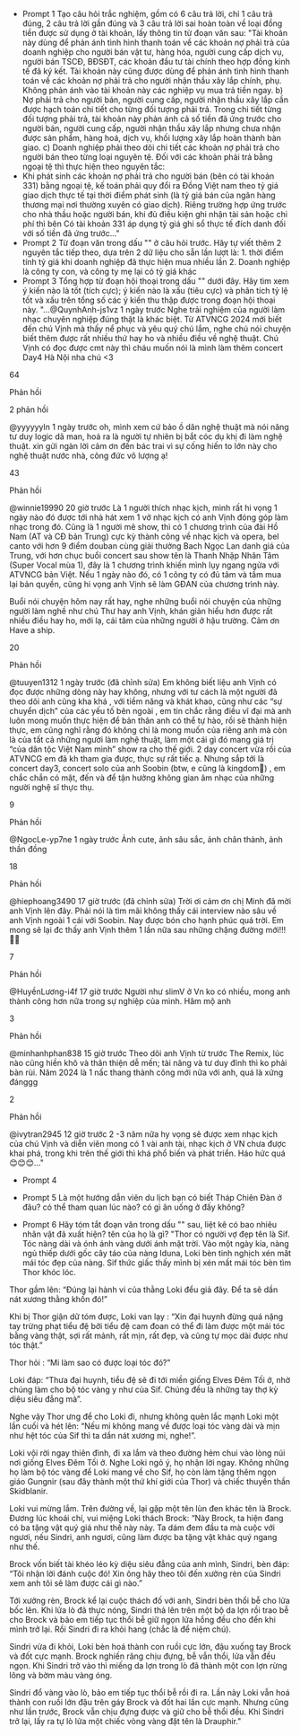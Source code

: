 - Prompt 1
Tạo câu hỏi trắc nghiệm, gồm có 6 câu trả lời, chỉ 1 câu trả đúng, 2 câu trả lời gần đúng và 3 câu trả lời sai hoàn toàn về loại đồng tiền được sử dụng ở tài khoản, lấy thông tin từ đoạn văn sau: "Tài khoản này dùng để phản ánh tình hình thanh toán về các khoản nợ phải trả của doanh nghiệp cho người bán vật tư, hàng hóa, người cung cấp dịch vụ, người bán TSCĐ, BĐSĐT, các khoản đầu tư tài chính theo hợp đồng kinh tế đã ký kết. Tài khoản này cũng được dùng để phản ánh tình hình thanh toán về các khoản nợ phải trả cho người nhận thầu xây lắp chính, phụ. Không phản ánh vào tài khoản này các nghiệp vụ mua trả tiền ngay.
b) Nợ phải trả cho người bán, người cung cấp, người nhận thầu xây lắp cần được hạch toán chi tiết cho từng đối tượng phải trả. Trong chi tiết từng đối tượng phải trả, tài khoản này phản ánh cả số tiền đã ứng trước cho người bán, người cung cấp, người nhận thầu xây lắp nhưng chưa nhận được sản phẩm, hàng hoá, dịch vụ, khối lượng xây lắp hoàn thành bàn giao.
c) Doanh nghiệp phải theo dõi chi tiết các khoản nợ phải trả cho người bán theo từng loại nguyên tệ. Đối với các khoản phải trả bằng ngoại tệ thì thực hiện theo nguyên tắc:
- Khi phát sinh các khoản nợ phải trả cho người bán (bên có tài khoản 331) bằng ngoại tệ, kế toán phải quy đổi ra Đồng Việt nam theo tỷ giá giao dịch thực tế tại thời điểm phát sinh (là tỷ giá bán của ngân hàng thương mại nơi thường xuyên có giao dịch). Riêng trường hợp ứng trước cho nhà thầu hoặc người bán, khi đủ điều kiện ghi nhận tài sản hoặc chi phí thì bên Có tài khoản 331 áp dụng tỷ giá ghi sổ thực tế đích danh đối với số tiền đã ứng trước..."
- Prompt 2
Từ đoạn văn trong dấu "" ở câu hỏi trước. Hãy tự viết thêm 2 nguyên tắc tiếp theo, dựa trên 2 dữ liệu cho sẵn lần lượt là: 1. thời điểm tính tỷ giá khi doanh nghiệp đã thực hiện mua nhiều lần 2. Doanh nghiệp là công ty con, và công ty mẹ lại có tỷ giá khác
- Prompt 3
Tổng hợp từ đoạn hội thoại trong dấu "" dưới đây. Hãy tìm xem ý kiến nào là tốt (tích cực); ý kiến nào là xấu (tiêu cực) và phân tích tỷ lệ tốt và xấu trên tổng số các ý kiến thu thập được trong đoạn hội thoại này.
"...@QuynhAnh-js1vz
1 ngày trước
Nghe trải nghiệm của người làm nhạc chuyên nghiệp đúng thật là khác biệt. Từ ATVNCG 2024 mới biết đến chú Vịnh mà thấy nể phục và yêu quý chú lắm, nghe chú nói chuyện biết thêm được rất nhiều thứ hay ho và nhiều điều về nghệ thuật.  Chú Vịnh có đọc được cmt này thì cháu muốn nói là mình làm thêm concert Day4 Hà Nội nha chú <3

64


Phản hồi


2 phản hồi

@yyyyyyln
1 ngày trước
oh, mình xem cứ bảo ồ dân nghệ thuật mà nói năng tư duy logic dã man, hoá ra là người tự nhiên bị bắt cóc dụ khị đi làm nghệ thuật. xin gửi ngàn lời cảm ơn đến bác trai vì sự cống hiến to lớn này cho nghệ thuật nước nhà, công đức vô lượng ạ!

43


Phản hồi


@winnie19990
20 giờ trước
Là 1 người thích nhạc kịch, mình rất hi vọng 1 ngày nào đó được tới nhà hát xem 1 vở nhạc kịch có anh Vịnh đóng góp làm nhạc trong đó. Cũng là 1 người mê show, thì có 1 chương trình của đài Hồ Nam (AT và CĐ bản Trung) cực kỳ thành công về nhạc kịch và opera, bel canto với hơn 9 điểm douban cùng giải thưởng Bach Ngọc Lan danh giá của Trung, với hơn chục buổi concert sau show tên là Thanh Nhập Nhân Tâm (Super Vocal mùa 1), đây là 1 chương trình khiến mình lụy ngang ngửa với ATVNCG bản Việt. Nếu 1 ngày nào đó, có 1 công ty có đủ tâm và tầm mua lại bản quyền, cũng hi vọng anh Vịnh sẽ làm GĐAN của chương trình này.

Buổi nói chuyện hôm nay rất hay, nghe những buổi nói chuyện của những người làm nghề như chú Thư hay anh Vịnh, khán giản hiểu hơn được rất nhiều điều hay ho, mới lạ, cái tâm của những người ở hậu trường. Cảm ơn Have a ship.

20


Phản hồi


@tuuyen1312
1 ngày trước (đã chỉnh sửa)
Em không biết liệu anh Vịnh có đọc được những dòng này hay không, nhưng với tư cách là một người đã theo dõi anh cũng kha khá , với tiềm năng và khát khao, cũng như các “sự chuyển dịch” của các yếu tố bên ngoài , em tin chắc rằng điều vĩ đại mà anh luôn mong muốn thực hiện để bản thân anh có thể tự hào, rồi sẽ thành hiện thực, em cũng nghĩ rằng đó không chỉ là mong muốn của riêng anh mà còn là của tất cả những người làm nghệ thuật, làm một cái gì đó mang giá trị “của dân tộc Việt Nam mình” show ra cho thế giới. 
2 day concert vừa rồi của ATVNCG em đã kh tham gia được, thực sự rất tiếc ạ. Nhưng sắp tới là concert day3, concert solo của anh Soobin (btw, e cũng là kingdom🫢) , em chắc chắn có mặt, đến và để tận hưởng không gian âm nhạc của những người nghệ sĩ thực thụ.

9


Phản hồi


@NgocLe-yp7ne
1 ngày trước
Ảnh cute, ảnh sâu sắc, ảnh chân thành, ảnh thần đồng

18


Phản hồi


@hiephoang3490
17 giờ trước (đã chỉnh sửa)
Trời ơi cảm ơn chị Minh đã mời anh Vịnh lên đây. Phải nói là tìm mãi không thấy cái interview nào sâu về anh Vịnh ngoài 1 cái với Soobin. Nay được bón cho hạnh phúc quá trời. 
Em mong sẽ lại đc thấy anh Vịnh thêm 1 lần nữa sau những chặng đường mới!!!🫶🏻

7


Phản hồi


@HuyềnLương-i4f
17 giờ trước
Người như slimV ở Vn ko có nhiều, mong anh thành công hơn nữa trong sự nghiệp của mình. Hâm mộ anh

3


Phản hồi


@minhanhphan838
15 giờ trước
Theo dõi anh Vịnh từ trước The Remix, lúc nào cũng hiền khô và thân thiện dễ mến; tài năng và tư duy đỉnh thì ko phải bàn rùi. Năm 2024 là 1 nấc thang thành công mới nữa với anh, quá là xứng đánggg

2


Phản hồi


@ivytran2945
12 giờ trước
2 -3 năm nữa hy vọng sẽ được xem nhạc kịch của chú Vịnh và diễn viên mong có 1 vài anh tài, nhạc kịch ở VN chưa được khai phá, trong khi trên thế giới thì khá phổ biến và phát triển. Háo hức quá 😊😊😊..."
- Prompt 4

- Prompt 5
Là  một hướng dẫn viên du lịch bạn có biết Tháp Chiên Đàn ở đâu? có thể tham quan lúc nào? có gì ăn uống ở đấy không?
- Prompt 6
Hãy tóm tắt đoạn văn trong dấu "" sau, liệt kê có bao nhiêu nhân vật đã xuất hiện? tên của họ là gì? "Thor có người vợ đẹp tên là Sif. Tóc nàng dài và ónh ánh vàng dưới ánh mặt trời. Vào một ngày kia, nàng ngủ thiếp dưới gốc cây táo của nàng Iduna, Loki bèn tinh nghịch xén mất mái tóc đẹp của nàng. Sif thức giấc thấy mình bị xén mất mái tóc bèn tìm Thor khóc lóc.

Thor gầm lên: “Đúng lại hành vi của thằng Loki đểu giả đây. Để ta sẽ dần nát xương thằng khốn đó!”

Khi bị Thor giận dữ tóm được, Loki van lạy : “Xin đại huynh đừng quá nặng tay trừng phạt tiểu đệ bởi tiểu đệ cam đoan có thể đi làm được một mái tóc bằng vàng thật, sợi rất mảnh, rất mịn, rất đẹp, và cũng tự mọc dài được như tóc thật.”

Thor hỏi : “Mi làm sao có được loại tóc đó?”

Loki đáp: “Thưa đại huynh, tiểu đệ sẽ đi tới miền giống Elves Đêm Tối ở, nhờ chúng làm cho bộ tóc vàng y như của Sif. Chúng đều là những tay thợ kỳ diệu siêu đẳng mà”.

Nghe vậy Thor ưng để cho Loki đi, nhưng không quên lắc mạnh Loki một lần cuối và hét lên: “Nếu mi không mang về được loại tóc vàng dài và mịn như hệt tóc của Sif thì ta dần nát xương mi, nghe!”.

Loki vội rời ngay thiên đình, đi xa lắm và theo đường hẻm chui vào lòng núi nơi giống Elves Đêm Tối ở. Nghe Loki ngỏ ý, họ nhận lời ngay. Không những họ làm bộ tóc vàng để Loki mang về cho Sif, họ còn làm tặng thêm ngọn giáo Gungnir (sau đây thành một thứ khí giới của Thor) và chiếc thuyền thần Skidblanir.

Loki vui mừng lắm. Trên đường về, lại gặp một tên lùn đen khác tên là Brock. Đương lúc khoái chí, vui miệng Loki thách Brock: “Này Brock, ta hiện đang có ba tặng vật quý giá như thế này này. Ta dám đem đầu ta mà cuộc với ngươi, nếu Sindri, anh ngươi, cũng làm được ba tặng vật khác quý ngang như thế.

Brock vốn biết tài khéo léo kỳ diệu siêu đẳng của anh mình, Sindri, bèn đáp: “Tôi nhận lời đánh cuộc đó! Xin ông hãy theo tôi đến xưởng rèn của Sindri xem anh tôi sẽ làm được cái gì nào.”

Tới xưởng rèn, Brock kể lại cuộc thách đố với anh, Sindri bèn thổi bễ cho lửa bốc lên. Khi lửa lò đã thực nóng, Sindri thả lên trên một bộ da lợn rồi trao bễ cho Brock và bảo em tiếp tục thổi bễ giữ ngọn lửa hồng đều cho đến khi mình trở lại. Rồi Sindri đi ra khỏi hang (chắc là để niệm chú).

Sindri vừa đi khỏi, Loki bèn hoá thành con ruồi cực lớn, đậu xuống tay Brock và đốt cực mạnh. Brock nghiến răng chịu đựng, bễ vẫn thổi, lửa vẫn đều ngọn. Khi Sindri trở vào thì miếng da lợn trong lò đã thành một con lợn rừng lông và bờm màu vàng óng.

Sindri đổ vàng vào lò, bảo em tiếp tục thổi bễ rồi đi ra. Lần này Loki vẫn hoá thành con ruồi lớn đậu trên gáy Brock và đốt hai lần cực mạnh. Nhưng cũng như lần trước, Brock vẫn chịu đựng được và giữ cho bễ thổi đều. Khi Sindri trở lại, lấy ra tự lò lửa một chiếc vòng vàng đặt tên là Drauphir."